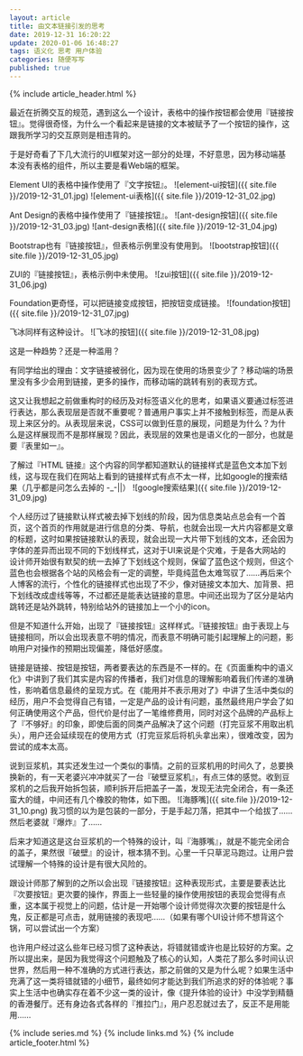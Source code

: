```yaml
---
layout: article
title: 由文本链接引发的思考
date: 2019-12-31 16:20:22
update: 2020-01-06 16:48:27
tags: 语义化 思考 用户体验
categories: 随便写写
published: true
---
```


{% include article_header.html %}

最近在折腾交互的规范，遇到这么一个设计，表格中的操作按钮都会使用『链接按钮』。觉得很奇怪，为什么一个看起来是链接的文本被赋予了一个按钮的操作，这跟我所学习的交互原则是相违背的。

于是好奇看了下几大流行的UI框架对这一部分的处理，不好意思，因为移动端基本没有表格的组件，所以主要是看Web端的框架。

Element UI的表格中操作使用了『文字按钮』。
![element-ui按钮]({{ site.file }}/2019-12-31_01.jpg)
![element-ui表格]({{ site.file }}/2019-12-31_02.jpg)

Ant Design的表格中操作使用了『链接按钮』。
![ant-design按钮]({{ site.file }}/2019-12-31_03.jpg)
![ant-design表格]({{ site.file }}/2019-12-31_04.jpg)

Bootstrap也有『链接按钮』，但表格示例里没有使用到。
![bootstrap按钮]({{ site.file }}/2019-12-31_05.jpg)

ZUI的『链接按钮』，表格示例中未使用。
![zui按钮]({{ site.file }}/2019-12-31_06.jpg)

Foundation更奇怪，可以把链接变成按钮，把按钮变成链接。
![foundation按钮]({{ site.file }}/2019-12-31_07.jpg)

飞冰同样有这种设计。
![飞冰的按钮]({{ site.file }}/2019-12-31_08.jpg)

这是一种趋势？还是一种滥用？

有同学给出的理由：文字链接被弱化，因为现在使用的场景变少了？移动端的场景里没有多少会用到链接，更多的操作，而移动端的跳转有别的表现方式。

这又让我想起之前做重构时的经历及对标签语义化的思考，如果语义要通过标签进行表达，那么表现层是否就不重要呢？普通用户事实上并不接触到标签，而是从表现上来区分的。从表现层来说，CSS可以做到任意的展现，问题是为什么？为什么是这样展现而不是那样展现？因此，表现层的效果也是语义化的一部分，也就是要『表里如一』。

了解过『HTML 链接』这个内容的同学都知道默认的链接样式是蓝色文本加下划线，这与现在我们在网站上看到的链接样式有点不太一样，比如google的搜索结果（几乎都是问怎么去掉的 -_-||）
![google搜索结果]({{ site.file }}/2019-12-31_09.jpg)

个人经历过了链接默认样式被去掉下划线的阶段，因为信息类站点总会有一个首页，这个首页的作用就是进行信息的分类、导航，也就会出现一大片内容都是文章的标题，这时如果按链接默认的表现，就会出现一大片带下划线的文本，还会因为字体的差异而出现不同的下划线样式，这对于UI来说是个灾难，于是各大网站的设计师开始很有默契的统一去掉了下划线这个规则，保留了蓝色这个规则，但这个蓝色也会根据各个站的风格会有一定的调整，毕竟纯蓝色太难驾驭了……再后来个人博客的流行，个性化的链接样式也出现了不少，像对链接文本加大、加背景、把下划线改成虚线等等，不过都还是能表达链接的意思。中间还出现为了区分是站内跳转还是站外跳转，特别给站外的链接加上一个小的icon。

但是不知道什么开始，出现了『链接按钮』这样样式。『链接按钮』由于表现上与链接相同，所以会出现表意不明的情况，而表意不明确可能引起理解上的问题，影响用户对操作的预期出现偏差，降低好感度。

链接是链接、按钮是按钮，两者要表达的东西是不一样的。在《页面重构中的语义化》中讲到了我们其实是内容的传播者，我们对信息的理解影响着我们传递的准确性，影响着信息最终的呈现方式。在《能用并不表示用对了》中讲了生活中类似的经历，用户不会觉得自己有错，一定是产品的设计有问题，虽然最终用户学会了如何正确使用这个产品，但代价是付出了一笔维修费用，同时对这个品牌的产品标上了『不够好』的印象，即使后面的同类产品解决了这个问题（打完豆浆不用取出机头），用户还会延续现在的使用方式（打完豆浆后将机头拿出来），很难改变，因为尝试的成本太高。

说到豆浆机，其实还发生过一个类似的事情。之前的豆浆机用的时间久了，总要换换新的，有一天老婆兴冲冲就买了一台『破壁豆浆机』，有点三体的感觉。收到豆浆机的之后我开始拆包装，顺利拆开后把盖子一盖，发现无法完全闭合，有一条还蛮大的缝，中间还有几个橡胶的物体，如下图。
![海豚嘴]({{ site.file }}/2019-12-31_10.png)
我习惯的以为是包装的一部分，于是手起刀落，把其中一个给拔了……然后老婆就『爆炸』了……

后来才知道这是这台豆浆机的一个特殊的设计，叫『海豚嘴』，就是不能完全闭合的盖子，果然很『破壁』的设计，根本猜不到。心里一千只草泥马跑过。让用户尝试理解一个特殊的设计是有很大风险的。

跟设计师那了解到的之所以会出现『链接按钮』这种表现形式，主要是要表达比『次要按钮』更次要的操作，界面上一些轻量的操作使用按钮的表现会觉得有点重，这本属于视觉上的问题，估计是一开始哪个设计师觉得次次要的按钮是什么鬼，反正都是可点击，就用链接的表现吧……（如果有哪个UI设计师不想背这个锅，可以尝试出一个方案）

也许用户经过这么些年已经习惯了这种表达，将错就错或许也是比较好的方案。之所以提出来，是因为我觉得这个问题触及了核心的认知，人类花了那么多时间认识世界，然后用一种不准确的方式进行表达，那之前做的又是为什么呢？如果生活中充满了这一类将错就错的小细节，最终如何才能达到我们所追求的好的体验呢？事实上生活中也确实存在着不少这一类的设计，像《提升体验的设计》中没学到精髓的香港餐厅。还有身边各式各样的『推拉门』，用户忍忍就过去了，反正不是用能用……

{% include series.md %}
{% include links.md %}
{% include article_footer.html %}
